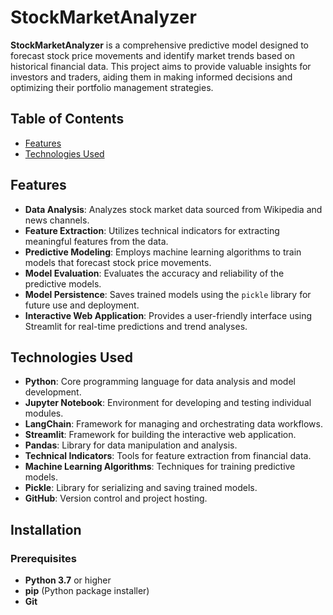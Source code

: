 # StockMarketAnalyzer

**StockMarketAnalyzer** is a comprehensive predictive model designed to forecast stock price movements and identify market trends based on historical financial data. This project aims to provide valuable insights for investors and traders, aiding them in making informed decisions and optimizing their portfolio management strategies.

## Table of Contents

- [Features](#features)
- [Technologies Used](#technologies-used)
  
## Features

- **Data Analysis**: Analyzes stock market data sourced from Wikipedia and news channels.
- **Feature Extraction**: Utilizes technical indicators for extracting meaningful features from the data.
- **Predictive Modeling**: Employs machine learning algorithms to train models that forecast stock price movements.
- **Model Evaluation**: Evaluates the accuracy and reliability of the predictive models.
- **Model Persistence**: Saves trained models using the `pickle` library for future use and deployment.
- **Interactive Web Application**: Provides a user-friendly interface using Streamlit for real-time predictions and trend analyses.

## Technologies Used

- **Python**: Core programming language for data analysis and model development.
- **Jupyter Notebook**: Environment for developing and testing individual modules.
- **LangChain**: Framework for managing and orchestrating data workflows.
- **Streamlit**: Framework for building the interactive web application.
- **Pandas**: Library for data manipulation and analysis.
- **Technical Indicators**: Tools for feature extraction from financial data.
- **Machine Learning Algorithms**: Techniques for training predictive models.
- **Pickle**: Library for serializing and saving trained models.
- **GitHub**: Version control and project hosting.

## Installation

### Prerequisites

- **Python 3.7** or higher
- **pip** (Python package installer)
- **Git**


